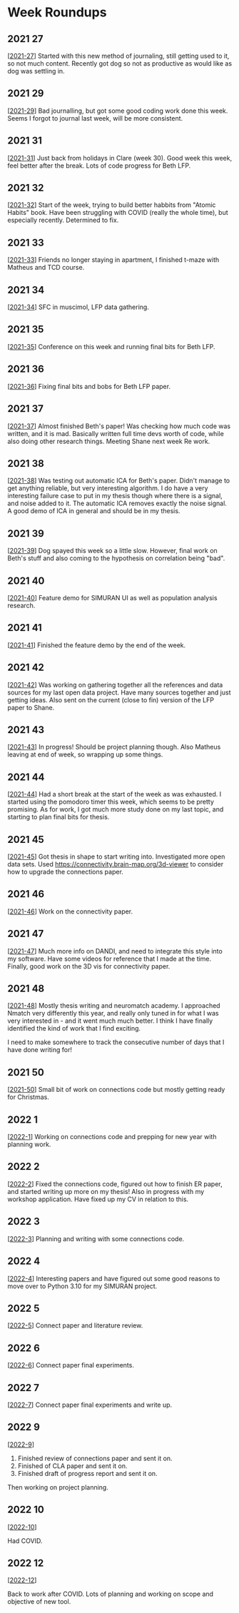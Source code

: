 # Week Roundups

## 2021 27

[[2021-27]]
Started with this new method of journaling, still getting used to it, so not much content.
Recently got dog so not as productive as would like as dog was settling in.

## 2021 29

[[2021-29]]
Bad journalling, but got some good coding work done this week.
Seems I forgot to journal last week, will be more consistent.

## 2021 31

[[2021-31]]
Just back from holidays in Clare (week 30). Good week this week, feel better after the break.
Lots of code progress for Beth LFP.

## 2021 32

[[2021-32]]
Start of the week, trying to build better habbits from "Atomic Habits" book.
Have been struggling with COVID (really the whole time), but especially recently.
Determined to fix.

## 2021 33

[[2021-33]]
Friends no longer staying in apartment, I finished t-maze with Matheus and TCD course.

## 2021 34

[[2021-34]]
SFC in muscimol, LFP data gathering.

## 2021 35

[[2021-35]]
Conference on this week and running final bits for Beth LFP.

## 2021 36

[[2021-36]]
Fixing final bits and bobs for Beth LFP paper.

## 2021 37

[[2021-37]]
Almost finished Beth's paper! Was checking how much code was written, and it is mad.
Basically written full time devs worth of code, while also doing other research things.
Meeting Shane next week Re work.

## 2021 38

[[2021-38]]
Was testing out automatic ICA for Beth's paper.
Didn't manage to get anything reliable, but very interesting algorithm.
I do have a very interesting failure case to put in my thesis though where there is a signal, and noise added to it.
The automatic ICA removes exactly the noise signal.
A good demo of ICA in general and should be in my thesis.

## 2021 39

[[2021-39]]
Dog spayed this week so a little slow.
However, final work on Beth's stuff and also coming to the hypothesis on correlation being "bad".

## 2021 40

[[2021-40]]
Feature demo for SIMURAN UI as well as population analysis research.

## 2021 41

[[2021-41]]
Finished the feature demo by the end of the week.

## 2021 42

[[2021-42]]
Was working on gathering together all the references and data sources for my last open data project.
Have many sources together and just getting ideas.
Also sent on the current (close to fin) version of the LFP paper to Shane.

## 2021 43

[[2021-43]]
In progress! Should be project planning though.
Also Matheus leaving at end of week, so wrapping up some things.

## 2021 44

[[2021-44]]
Had a short break at the start of the week as was exhausted.
I started using the pomodoro timer this week, which seems to be pretty promising.
As for work, I got much more study done on my last topic, and starting to plan final bits for thesis.

## 2021 45

[[2021-45]]
Got thesis in shape to start writing into.
Investigated more open data sets.
Used https://connectivity.brain-map.org/3d-viewer to consider how to upgrade the connections paper.

## 2021 46

[[2021-46]]
Work on the connectivity paper.

## 2021 47

[[2021-47]]
Much more info on DANDI, and need to integrate this style into my software.
Have some videos for reference that I made at the time.
Finally, good work on the 3D vis for connectivity paper.

## 2021 48

[[2021-48]]
Mostly thesis writing and neuromatch academy.
I approached Nmatch very differently this year, and really only tuned in for what I was very interested in - and it went much much better.
I think I have finally identified the kind of work that I find exciting.

I need to make somewhere to track the consecutive number of days that I have done writing for!

## 2021 50

[[2021-50]]
Small bit of work on connections code but mostly getting ready for Christmas.

## 2022 1

[[2022-1]]
Working on connections code and prepping for new year with planning work.

## 2022 2

[[2022-2]]
Fixed the connections code, figured out how to finish ER paper, and started writing up more on my thesis! Also in progress with my workshop application. Have fixed up my CV in relation to this.

## 2022 3

[[2022-3]]
Planning and writing with some connections code.

## 2022 4

[[2022-4]]
Interesting papers and have figured out some good reasons to move over to Python 3.10 for my SIMURAN project.

## 2022 5

[[2022-5]]
Connect paper and literature review.

## 2022 6

[[2022-6]]
Connect paper final experiments.

## 2022 7

[[2022-7]]
Connect paper final experiments and write up.

## 2022 9

[[2022-9]]

1. Finished review of connections paper and sent it on.
2. Finished of CLA paper and sent it on.
3. Finished draft of progress report and sent it on.

Then working on project planning.

## 2022 10

[[2022-10]]

Had COVID.

## 2022 12

[[2022-12]]

Back to work after COVID.
Lots of planning and working on scope and objective of new tool.

[//begin]: # "Autogenerated link references for markdown compatibility"
[2021-27]: 2021-27 "2021 week 27"
[2021-29]: 2021-29 "2021 week 29"
[2021-31]: 2021-31 "2021 week 31"
[2021-32]: 2021-32 "2021 week 32"
[2021-33]: 2021-33 "2021 week 33"
[2021-34]: 2021-34 "2021 week 34"
[2021-35]: 2021-35 "2021 week 35"
[2021-36]: 2021-36 "2021 week 36"
[2021-37]: 2021-37 "2021 week 37"
[2021-38]: 2021-38 "2021 week 38"
[2021-39]: 2021-39 "2021 week 39"
[2021-40]: 2021-40 "2021 week 40"
[2021-41]: 2021-41 "2021 week 41"
[2021-42]: 2021-42 "2021 week 42"
[2021-43]: 2021-43 "2021 week 43"
[2021-44]: 2021-44 "2021 week 44"
[2021-45]: 2021-45 "2021 week 45"
[2021-46]: 2021-46 "2021 week 46"
[2021-47]: 2021-47 "2021 week 47"
[2021-48]: 2021-48 "2021 week 48"
[2021-50]: 2021-50 "2021 week 50"
[2022-1]: 2022-1 "2022 week 1"
[2022-2]: 2022-2 "2022 week 2"
[2022-3]: 2022-3 "2022 week 3"
[2022-4]: 2022-4 "2022 week 4"
[2022-5]: 2022-5 "2022 week 5"
[2022-6]: 2022-6 "2022 week 6"
[2022-7]: 2022-7 "2022 week 7"
[2022-9]: 2022-9 "2022 week 9"
[2022-10]: 2022-10 "2022 week 10"
[2022-12]: 2022-12 "2022 week 12"
[//end]: # "Autogenerated link references"
